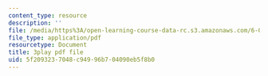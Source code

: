 ```yaml
---
content_type: resource
description: ''
file: /media/https%3A/open-learning-course-data-rc.s3.amazonaws.com/6-042j-mathematics-for-computer-science-spring-2015/5f2093237048c94996b704090eb5f8b0_Dqx56lZ_icg.pdf
file_type: application/pdf
resourcetype: Document
title: 3play pdf file
uid: 5f209323-7048-c949-96b7-04090eb5f8b0
---
```

